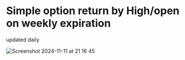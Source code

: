 #  Simple option return by High/open on weekly expiration 
updated daily

![Screenshot 2024-11-11 at 21 16 45](https://github.com/user-attachments/assets/f86e0fd2-ae40-42a8-869f-0509e9cc5da5)
